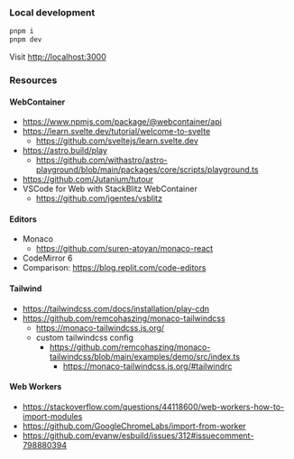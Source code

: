 ### Local development

```bash
pnpm i
pnpm dev
```

Visit [http://localhost:3000](http://localhost:3000)

### Resources

#### WebContainer

- https://www.npmjs.com/package/@webcontainer/api
- https://learn.svelte.dev/tutorial/welcome-to-svelte
  - https://github.com/sveltejs/learn.svelte.dev
- https://astro.build/play
  - https://github.com/withastro/astro-playground/blob/main/packages/core/scripts/playground.ts
- https://github.com/Jutanium/tutour
- VSCode for Web with StackBlitz WebContainer
  - https://github.com/jgentes/vsblitz

#### Editors

- Monaco
  - https://github.com/suren-atoyan/monaco-react
- CodeMirror 6
- Comparison: https://blog.replit.com/code-editors

#### Tailwind

- https://tailwindcss.com/docs/installation/play-cdn
- https://github.com/remcohaszing/monaco-tailwindcss
  - https://monaco-tailwindcss.js.org/
  - custom tailwindcss config
    - https://github.com/remcohaszing/monaco-tailwindcss/blob/main/examples/demo/src/index.ts
      - https://monaco-tailwindcss.js.org/#tailwindrc

#### Web Workers

- https://stackoverflow.com/questions/44118600/web-workers-how-to-import-modules
- https://github.com/GoogleChromeLabs/import-from-worker
- https://github.com/evanw/esbuild/issues/312#issuecomment-798880394
